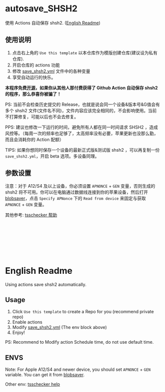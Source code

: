 # autosave_SHSH2
使用 Actions 自动保存 shsh2. ([English Readme](#english-readme))

## 使用说明
1. 点击右上角的 `Use this template` 以本仓库作为模版创建仓库(建议设为私有仓库).
2. 开启仓库的 actions 功能
3. 修改 [save_shsh2.yml](./.github/workflows/save_shsh2.yml) 文件中的各种变量
4. 享受自动运行的快乐。


**本程序免费[开源](https://github.com/tom-snow/autosave_SHSH2)，如果你从其他人那付费获得了 Github Action 自动保存 shsh2 的程序，那么恭喜你被骗了！**

PS: 当前不会检查历史提交的 Release，也就是说会同一个设备&版本号&G值会有多个 shsh2 文件(文件名不同)，文件内容应该完全相同的，不会影响使用。当前不打算修复，可能以后也不会去修复。

PPS: 建议也修改一下运行的时间，避免所有人都在同一时间请求 SHSH2 ，造成风控等。（每周一次的频率也足够了，太高频率没有必要，苹果更新也没那么勤，而且会消耗你的 Action 配额）

TIPS: 如果你想同时保存一个设备的最新正式版&测试版 shsh2 ，可以再复制一份 `save_shsh2.yml`，开启 beta 选项。多设备同理。 

## 参数设置
注意：对于 A12/S4 及以上设备，你必须设置 `APNONCE` + `GEN` 变量，否则生成的 shsh2 将不可用。你可以在电脑通过数据线连接到你的苹果设备，然后打开 [blobsaver](https://github.com/airsquared/blobsaver/releases)，点击 `Specify APNonce` 下的 `Read from device` 来固定与获取 `APNONCE` + `GEN` 变量。

其他参考: [tsschecker 帮助](https://github.com/1Conan/tsschecker#help)

<br><br><br><br><br><br>

# English Readme
Using actions save shsh2 automatically.

## Usage
1. Click `Use this template` to create a Repo for you (recommend private repo)
2. Enable actions
3. Modify [save_shsh2.yml](./.github/workflows/save_shsh2.yml) (The env block above)
4. Enjoy!

PS: Recommend to Modify action Schedule time, do not use default time.

## ENVS
Note: For Apple A12/S4 and newer device, you should set `APNONCE` + `GEN` variable. You can get it from [blobsaver](https://github.com/airsquared/blobsaver/releases).

Other env: [tsschecker help](https://github.com/1Conan/tsschecker#help)
